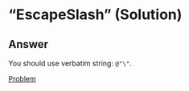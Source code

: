 # “EscapeSlash” (Solution)

## Answer

You should use verbatim string: `@"\"`.

[Problem](./EscapeSlash-P.md)